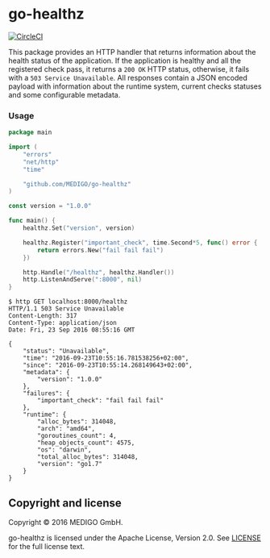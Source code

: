 # go-healthz

[![CircleCI](https://circleci.com/gh/MEDIGO/go-healthz.svg?style=shield)](https://circleci.com/gh/MEDIGO/go-healthz)

This package provides an HTTP handler that returns information about the health status of the application. If the application is healthy and all the registered check pass, it returns a `200 OK` HTTP status, otherwise, it fails with a `503 Service Unavailable`. All responses contain a JSON encoded payload with information about the runtime system, current checks statuses and some configurable metadata.

### Usage

```go
package main

import (
	"errors"
	"net/http"
	"time"

	"github.com/MEDIGO/go-healthz"
)

const version = "1.0.0"

func main() {
	healthz.Set("version", version)

	healthz.Register("important_check", time.Second*5, func() error {
		return errors.New("fail fail fail")
	})

	http.Handle("/healthz", healthz.Handler())
	http.ListenAndServe(":8000", nil)
}
```

```
$ http GET localhost:8000/healthz
HTTP/1.1 503 Service Unavailable
Content-Length: 317
Content-Type: application/json
Date: Fri, 23 Sep 2016 08:55:16 GMT

{
    "status": "Unavailable",
    "time": "2016-09-23T10:55:16.781538256+02:00",
    "since": "2016-09-23T10:55:14.268149643+02:00",
    "metadata": {
        "version": "1.0.0"
    },
    "failures": {
        "important_check": "fail fail fail"
    },
    "runtime": {
        "alloc_bytes": 314048,
        "arch": "amd64",
        "goroutines_count": 4,
        "heap_objects_count": 4575,
        "os": "darwin",
        "total_alloc_bytes": 314048,
        "version": "go1.7"
    }
}
```

## Copyright and license

Copyright © 2016 MEDIGO GmbH.

go-healthz is licensed under the Apache License, Version 2.0. See [LICENSE](LICENSE) for the full license text.
